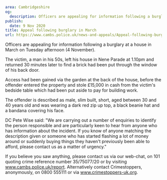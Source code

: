 ```yaml
area: Cambridgeshire
og:
  description: Officers are appealing for information following a burglary at a house in March on Tuesday afternoon (4 November).
publish:
  date: 9 Nov 2020
title: Appeal following burglary in March
url: https://www.cambs.police.uk/news-and-appeals/Appeal-following-burglary-in-march-4th-november
```

Officers are appealing for information following a burglary at a house in March on Tuesday afternoon (4 November).

The victim, a man in his 50s, left his house in Nene Parade at 1.10pm and returned 30 minutes later to find a brick had been put through the window of his back door.

Access had been gained via the garden at the back of the house, before the offender entered the property and stole £15,000 in cash from the victim's bedside table which had been put aside to pay for building work.

The offender is described as male, slim built, short, aged between 30 and 40 years old and was wearing a dark red zip up top, a black beanie hat and a bandana covering his face.

DC Pete Wise said: "We are carrying out a number of enquiries to identify the person responsible and are particularly keen to hear from anyone who has information about the incident. If you know of anyone matching the description given or someone who has started flashing a lot of money around or suddenly buying things they haven't previously been able to afford, please contact us as a matter of urgency."

If you believe you saw anything, please contact us via our web-chat, on 101 quoting crime reference number 35/75077/20 or by visiting www.cambs.police.uk/report. Alternatively contact Crimestoppers, anonymously, on 0800 555111 or via www.crimestoppers-uk.org.
